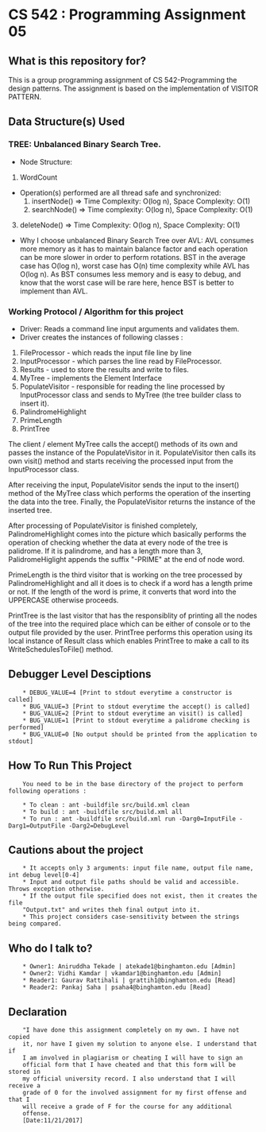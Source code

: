# CS 542 : Programming Assignment 05 #

## What is this repository for? ##

This is a group programming assignment of CS 542-Programming the design patterns.
The assignment is based on the implementation of VISITOR PATTERN.

## Data Structure(s) Used ##

### TREE: Unbalanced Binary Search Tree.

* Node Structure: 
1. WordCount

* Operation(s) performed are all thread safe and synchronized:
    1. insertNode() => Time Complexity: O(log n), Space Complexity: O(1)
    2. searchNode() => Time complexity: O(log n), Space Complexity: O(1)

3. deleteNode() => Time Complexity: O(log n), Space Complexity: O(1)

* Why I choose unbalanced Binary Search Tree over AVL: AVL consumes more 
memory as it has to maintain balance factor and each operation can be more 
slower in order to perform rotations. BST in the average case has O(log n), 
worst case has O(n) time complexity while AVL has O(log n). As BST consumes 
less memory and is easy to debug, and know that the worst case will be 
rare here, hence BST is better to implement than AVL. 

### Working Protocol / Algorithm for this project ###

* Driver: Reads a command line input arguments and validates them. 
* Driver creates the instances of following classes :
1. FileProcessor - which reads the input file line by line
2. InputProcessor - which parses the line read by FileProcessor.
3. Results - used to store the results and write to files.
4. MyTree - implements the Element Interface 
5. PopulateVisitor - responsible for reading the line processed by 
InputProcessor class and sends to MyTree (the tree builder class to insert it).
6. PalindromeHighlight
7. PrimeLength
8. PrintTree

The client / element MyTree calls the accept() methods of its own and passes the 
instance of the PopulateVisitor in it. PopulateVisitor then calls its own visit()
method and starts receiving the processed input from the InputProcessor class.

After receiving the input, PopulateVisitor sends the input to the insert() method
of the MyTree class which performs the operation of the inserting the data into 
the tree. Finally, the PopulateVisitor returns the instance of the inserted tree.

After processing of PopulateVisitor is finished completely, PalindromeHighlight
comes into the picture which basically performs the operation of checking 
whether the data at every node of the tree is palidrome. If it is palindrome,
and has a length more than 3, PalidromeHiglight appends the suffix "-PRIME"
at the end of node word.

PrimeLength is the third visitor that is working on the tree processed by 
PalindromeHighlight and all it does is to check if a word has a length prime
or not. If the length of the word is prime, it converts that word into the 
UPPERCASE otherwise proceeds.

PrintTree is the last visitor that has the responsiblity of printing all the 
nodes of the tree into the required place which can be either of console or
to the output file provided by the user. PrintTree performs this operation 
using its local instance of Result class which enables PrintTree to make a
call to its WriteSchedulesToFile() method.

## Debugger Level Desciptions ##

        * DEBUG_VALUE=4 [Print to stdout everytime a constructor is called]
        * BUG_VALUE=3 [Print to stdout everytime the accept() is called] 
        * BUG_VALUE=2 [Print to stdout everytime an visit() is called]
        * BUG_VALUE=1 [Print to stdout everytime a palidrome checking is performed]
        * BUG_VALUE=0 [No output should be printed from the application to stdout] 

## How To Run This Project ##

        You need to be in the base directory of the project to perform following operations :

        * To clean : ant -buildfile src/build.xml clean
        * To build : ant -buildfile src/build.xml all
        * To run : ant -buildfile src/build.xml run -Darg0=InputFile -Darg1=OutputFile -Darg2=DebugLevel

## Cautions about the project ##

        * It accepts only 3 arguments: input file name, output file name, int debug level[0-4]
        * Input and output file paths should be valid and accessible. Throws exception otherwise.
        * If the output file specified does not exist, then it creates the file 
        "Output.txt" and writes theh final output into it.
        * This project considers case-sensitivity between the strings being compared.

## Who do I talk to? ##

        * Owner1: Aniruddha Tekade | atekade1@binghamton.edu [Admin]
        * Owner2: Vidhi Kamdar | vkamdar1@binghamton.edu [Admin]
        * Reader1: Gaurav Rattihali | grattih1@binghamton.edu [Read]
        * Reader2: Pankaj Saha | psaha4@binghamton.edu [Read]

## Declaration ##

        "I have done this assignment completely on my own. I have not copied 
        it, nor have I given my solution to anyone else. I understand that if
        I am involved in plagiarism or cheating I will have to sign an
        official form that I have cheated and that this form will be stored in
        my official university record. I also understand that I will receive a
        grade of 0 for the involved assignment for my first offense and that I
        will receive a grade of F for the course for any additional
        offense. 
        [Date:11/21/2017]
